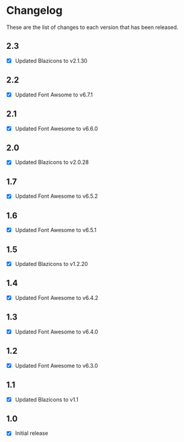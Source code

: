 # Changelog
These are the list of changes to each version that has been released.

## 2.3
- [x] Updated Blazicons to v2.1.30

## 2.2
- [x] Updated Font Awsome to v6.7.1

## 2.1
- [x] Updated Font Awesome to v6.6.0

## 2.0
- [x] Updated Blazicons to v2.0.28

## 1.7
- [x] Updated Font Awesome to v6.5.2

## 1.6
- [x] Updated Font Awesome to v6.5.1

## 1.5
- [x] Updated Blazicons to v1.2.20

## 1.4
- [x] Updated Font Awesome to v6.4.2

## 1.3
- [x] Updated Font Awesome to v6.4.0

## 1.2
- [x] Updated Font Awesome to v6.3.0

## 1.1
- [x] Updated Blazicons to v1.1

## 1.0
- [x] Initial release